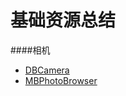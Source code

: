 基础资源总结
===========
####相机
* [DBCamera](https://github.com/danielebogo/DBCamera)
* [MBPhotoBrowser](https://github.com/mwaterfall/MWPhotoBrowser) 
